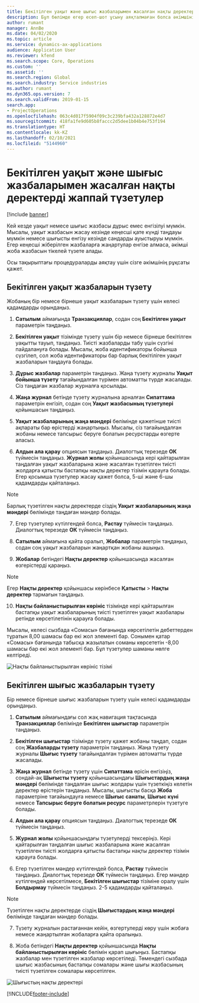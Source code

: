 ```yaml
---
title: Бекітілген уақыт және шығыс жазбаларымен жасалған нақты деректерді жаппай түзетулер
description: Бұл бөлімде егер есеп-шот ұсыну аяқталмаған болса әкімшінің бұған дейін бекітілген уақыт немесе шығыс жазбаларына бірлі-жарым немесе жаппай түзетулер енгізуі жөнінде түсінік беріледі.
author: rumant
manager: AnnBe
ms.date: 04/02/2020
ms.topic: article
ms.service: dynamics-ax-applications
audience: Application User
ms.reviewer: kfend
ms.search.scope: Core, Operations
ms.custom: ''
ms.assetid: ''
ms.search.region: Global
ms.search.industry: Service industries
ms.author: rumant
ms.dyn365.ops.version: 7
ms.search.validFrom: 2019-01-15
search.app:
- ProjectOperations
ms.openlocfilehash: 063c4d017f5904f09c3c239bfa432a128872e4d7
ms.sourcegitcommit: 418fa1fe9d605b8faccc2d5dee1b04b4e753f194
ms.translationtype: HT
ms.contentlocale: kk-KZ
ms.lasthandoff: 02/10/2021
ms.locfileid: "5144960"
---
```

# <a name="bulk-corrections-of-actuals-created-by-approved-time-and-expense-entries"></a>Бекітілген уақыт және шығыс жазбаларымен жасалған нақты деректерді жаппай түзетулер

[!include [banner](../includes/psa-now-project-operations.md)]

Кей кезде уақыт немесе шығыс жазбасы дұрыс емес енгізілуі мүмкін. Мысалы, уақыт жазбасын жасау кезінде кеңесші қате күнді таңдауы мүмкін немесе шығысты енгізу кезінде сандарды ауыстыруы мүмкін. Егер кеңесші жіберілген жазбаларға жаңартулар енгізе алмаса, әкімші жоба жазбасын тікелей түзете алады.

Осы тақырыптағы процедураларды аяқтау үшін сізге әкімшінің рұқсаты қажет.

## <a name="correct-approved-time-entries"></a>Бекітілген уақыт жазбаларын түзету     

Жобаның бір немесе бірнеше уақыт жазбаларын түзету үшін келесі қадамдарды орындаңыз.

1. **Сатылым** аймағында **Транзакциялар**, содан соң **Бекітілген уақыт** параметрін таңдаңыз. 

2. **Бекітілген уақыт** тізімінде түзету үшін бір немесе бірнеше бекітілген уақытты тауып, таңдаңыз. Тиісті жазбаларды табу үшін сүзгіні пайдалануға болады. Мысалы, жоба идентификаторы бойынша сүзгілеп, сол жоба идентификаторы бар барлық бекітіліген уақыт жазбаларын таңдауға болады.

3. **Дұрыс жазбалар** параметрін таңдаңыз. Жаңа түзету журналы **Уақыт бойынша түзету** тағайындалған түрімен автоматты түрде жасалады. Сіз таңдаған жазбалар журналға қосылады. 

4. **Жаңа журнал** бетінде түзету журналына арналған **Сипаттама** параметрін енгізіп, содан соң **Уақыт жазбасының түзетулері** қойыншасын таңдаңыз.  
5. **Уақыт жазбаларының жаңа мәндері** бөлімінде қажетінше тиісті ақпараты бар өрістерді жаңартыңыз. Мысалы, сіз тағайындалған жобаны немесе тапсырыс беруге болатын ресурстарды өзгерте аласыз.

6. **Алдын ала қарау** опциясын таңдаңыз. Диалогтық терезеде **ОК** түймесін таңдаңыз. **Журнал жолы** қойыншасында кері қайтарылған таңдалған уақыт жазбаларына және жасалған түзетілген тиісті жолдарға қатысты бастапқы нақты деректер тізімін қарауға болады. Егер қосымша түзетулер жасау қажет болса, 5-ші және 6-шы қадамдарды қайталаңыз. 

> [!NOTE]
> Барлық түзетілген нақты деректерде сіздің **Уақыт жазбаларының жаңа мәндері** бөлімінде таңдаған мәндер болады.

7. Егер түзетулер күтілгендей болса, **Растау** түймесін таңдаңыз. Диалогтық терезеде **ОК** түймесін таңдаңыз.

8. **Сатылым** аймағына қайта оралып, **Жобалар** параметрін таңдаңыз, содан соң уақыт жазбаларын жаңартқан жобаны ашыңыз. 

9. **Жобалар** бетіндегі **Нақты деректер** қойыншасында жасалған өзгерістерді қараңыз. 

> [!NOTE]
> Егер **Нақты деректер** қойыншасы көрінбесе **Қатысты** > **Нақты деректер** тармағын таңдаңыз.  

10. **Нақты байланыстырылған көрініс** тізімінде кері қайтарылған бастапқы уақыт жазбаларының тиісті түзетілген уақыт жазбалары ретінде көрсетілетінін қарауға болады. 

Мысалы, келесі сызбада «Сомасы» бағанында көрсетілетін дебеттерден тұратын 8,00 шамасы бар екі жол элементі бар. Сонымен қатар «Сомасы» бағанында табысқа жазылатын соманы көрсететін -8,00 шамасы бар екі жол элементі бар. Бұл түзетулер шаманы нөлге келтіреді.

![Нақты байланыстырылған көрініс тізімі](https://github.com/MicrosoftDocs/dynamics-365-customer-engagement-pr/blob/bulk-corrections-actuals-created-by-approved-time-expense-entries.md/time-actuals.png)
 
## <a name="correct-approved-expense-entries"></a>Бекітілген шығыс жазбаларын түзету

Бір немесе бірнеше шығыс жазбаларын түзету үшін келесі қадамдарды орындаңыз. 

1. **Сатылым** аймағындағы сол жақ навигация тақтасында **Транзакциялар** бөлімінде **Бекітілген шығыстар** параметрін таңдаңыз.

2. **Бекітілген шығыстар** тізімінде түзету қажет жобаны таңдап, содан соң **Жазбаларды түзету** параметрін таңдаңыз. Жаңа түзету журналы **Шығыс түзету** тағайындалған түрімен автоматты түрде жасалады. 

3. **Жаңа журнал** бетінде түзету үшін **Сипаттама** өрісін енгізіңіз, сондай-ақ **Шығысты түзету** қойыншасындағы **Шығыстардың жаңа мәндері** бөлімінде таңдалған шығыс жолдары үшін түзеткіңіз келетін деректер өрістерін таңдаңыз. Мысалы, шығысты басқа **Жоба** параметріне тағайындауға немесе **Шығыс санаты**, **Шығыс күні** немесе **Тапсырыс беруге болатын ресурс** параметрлерін түзетуге болады.

4. **Алдын ала қарау** опциясын таңдаңыз. Диалогтық терезеде **ОК** түймесін таңдаңыз. 

5. **Журнал жолы** қойыншасындағы түзетулерді тексеріңіз. Кері қайтарылған таңдалған шығыс жазбаларына және жасалған түзетілген тиісті жолдарға қатысты бастапқы нақты деректер тізімін қарауға болады.

6. Егер түзетілген мәндер күтілгендей болса, **Растау** түймесін таңдаңыз. Диалогтық терезеде **ОК** түймесін таңдаңыз. Егер мәндер күтілгендей көрсетілмесе, **Бекітілген шығыстар** тізіміне оралу үшін **Болдырмау** түймесін таңдаңыз. 2-5 қадамдарды қайталаңыз. 

> [!NOTE]
> Түзетілген нақты деректерде сіздің **Шығыстардың жаңа мәндері** бөлімінде таңдаған мәндер болады.

7. Түзету журналын растағаннан кейін, өзгертулерді көру үшін жобаға немесе жаңартылған жобаларға қайта оралыңыз.  

8. Жоба бетіндегі **Нақты деректер** қойыншасында **Нақты байланыстырылған көрініс** бөлімін қарап шығыңыз. Бастапқы жазбалар мен түзетілген жазбалар көрсетіледі. Төмендегі сызбада шығыс жазбасының бастапқы сомалары және шығы жазбасының тиісті түзетілген сомалары көрсетілген. 

![Шығыстың нақты деректері](https://user-images.githubusercontent.com/60806505/77122219-4cd52900-69fa-11ea-8349-ccd2ffebf640.png)


[!INCLUDE[footer-include](../includes/footer-banner.md)]